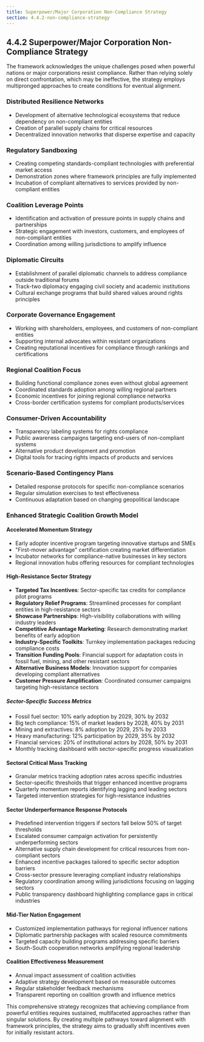 ```yaml
---
title: Superpower/Major Corporation Non-Compliance Strategy
section: 4.4.2-non-compliance-strategy
---
```


## 4.4.2 Superpower/Major Corporation Non-Compliance Strategy

The framework acknowledges the unique challenges posed when powerful nations or major corporations resist compliance. Rather than relying solely on direct confrontation, which may be ineffective, the strategy employs multipronged approaches to create conditions for eventual alignment.

### Distributed Resilience Networks

- Development of alternative technological ecosystems that reduce dependency on non-compliant entities
- Creation of parallel supply chains for critical resources
- Decentralized innovation networks that disperse expertise and capacity

### Regulatory Sandboxing

- Creating competing standards-compliant technologies with preferential market access
- Demonstration zones where framework principles are fully implemented
- Incubation of compliant alternatives to services provided by non-compliant entities

### Coalition Leverage Points

- Identification and activation of pressure points in supply chains and partnerships
- Strategic engagement with investors, customers, and employees of non-compliant entities
- Coordination among willing jurisdictions to amplify influence

### Diplomatic Circuits

- Establishment of parallel diplomatic channels to address compliance outside traditional forums
- Track-two diplomacy engaging civil society and academic institutions
- Cultural exchange programs that build shared values around rights principles

### Corporate Governance Engagement

- Working with shareholders, employees, and customers of non-compliant entities
- Supporting internal advocates within resistant organizations
- Creating reputational incentives for compliance through rankings and certifications

### Regional Coalition Focus

- Building functional compliance zones even without global agreement
- Coordinated standards adoption among willing regional partners
- Economic incentives for joining regional compliance networks
- Cross-border certification systems for compliant products/services

### Consumer-Driven Accountability

- Transparency labeling systems for rights compliance
- Public awareness campaigns targeting end-users of non-compliant systems
- Alternative product development and promotion
- Digital tools for tracing rights impacts of products and services

### Scenario-Based Contingency Plans

- Detailed response protocols for specific non-compliance scenarios
- Regular simulation exercises to test effectiveness
- Continuous adaptation based on changing geopolitical landscape

### Enhanced Strategic Coalition Growth Model

#### Accelerated Momentum Strategy
- Early adopter incentive program targeting innovative startups and SMEs
- "First-mover advantage" certification creating market differentiation
- Incubator networks for compliance-native businesses in key sectors
- Regional innovation hubs offering resources for compliant technologies

#### High-Resistance Sector Strategy
- **Targeted Tax Incentives**: Sector-specific tax credits for compliance pilot programs
- **Regulatory Relief Programs**: Streamlined processes for compliant entities in high-resistance sectors
- **Showcase Partnerships**: High-visibility collaborations with willing industry leaders
- **Competitive Advantage Marketing**: Research demonstrating market benefits of early adoption
- **Industry-Specific Toolkits**: Turnkey implementation packages reducing compliance costs
- **Transition Funding Pools**: Financial support for adaptation costs in fossil fuel, mining, and other resistant sectors
- **Alternative Business Models**: Innovation support for companies developing compliant alternatives
- **Customer Pressure Amplification**: Coordinated consumer campaigns targeting high-resistance sectors

##### Sector-Specific Success Metrics
- Fossil fuel sector: 10% early adoption by 2029, 30% by 2032
- Big tech compliance: 15% of market leaders by 2028, 40% by 2031
- Mining and extractives: 8% adoption by 2029, 25% by 2033
- Heavy manufacturing: 12% participation by 2029, 35% by 2032
- Financial services: 20% of institutional actors by 2028, 50% by 2031
- Monthly tracking dashboard with sector-specific progress visualization

#### Sectoral Critical Mass Tracking
- Granular metrics tracking adoption rates across specific industries
- Sector-specific thresholds that trigger enhanced incentive programs
- Quarterly momentum reports identifying lagging and leading sectors
- Targeted intervention strategies for high-resistance industries

#### Sector Underperformance Response Protocols
- Predefined intervention triggers if sectors fall below 50% of target thresholds
- Escalated consumer campaign activation for persistently underperforming sectors
- Alternative supply chain development for critical resources from non-compliant sectors
- Enhanced incentive packages tailored to specific sector adoption barriers
- Cross-sector pressure leveraging compliant industry relationships
- Regulatory coordination among willing jurisdictions focusing on lagging sectors
- Public transparency dashboard highlighting compliance gaps in critical industries

#### Mid-Tier Nation Engagement
- Customized implementation pathways for regional influencer nations
- Diplomatic partnership packages with scaled resource commitments
- Targeted capacity building programs addressing specific barriers
- South-South cooperation networks amplifying regional leadership

#### Coalition Effectiveness Measurement
- Annual impact assessment of coalition activities
- Adaptive strategy development based on measurable outcomes
- Regular stakeholder feedback mechanisms
- Transparent reporting on coalition growth and influence metrics

This comprehensive strategy recognizes that achieving compliance from powerful entities requires sustained, multifaceted approaches rather than singular solutions. By creating multiple pathways toward alignment with framework principles, the strategy aims to gradually shift incentives even for initially resistant actors.

